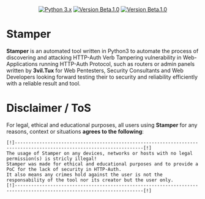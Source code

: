 <p align="center">
  <p align="center">
    <a href="http://www.python.org/download/"><img alt="Python 3.x" src="https://img.shields.io/badge/Python-3.x-orange"></a>
    <a href="https://github.com/3vil-Tux/Stamper"><img alt="Version Beta.1.0" src="https://img.shields.io/badge/Version-Beta.1.0-green"></a>
    <a href="https://discord.com/"><img alt="Version Beta.1.0" src="https://img.shields.io/badge/Discord-3vil.Tux%236666-blue"></a>
</p>
</p>

# Stamper
**Stamper** is an automated tool written in Python3 to automate the process of discovering and attacking HTTP-Auth Verb Tampering vulnerability in Web-Applications running HTTP-Auth Protocol, such as routers or admin panels written by **3vil.Tux** for Web Pentesters, Security Consultants and Web Developers looking forward testing their to security and reliability efficiently with a reliable result and tool.

# Disclaimer / ToS
For legal, ethical and educational purposes, all users using **Stamper** for any reasons, context or situations **agrees to the following**:
```
[!]---------------------------------------------------------------------------------------------------------------------[!]
The usage of Stamper on any devices, networks or hosts with no legal permission(s) is stricly illegal!
Stamper was made for ethical and educational purposes and to provide a PoC for the lack of security in HTTP-Auth.
It also means any crimes hold against the user is not the responsability of the tool nor its creator but the user only.
[!]---------------------------------------------------------------------------------------------------------------------[!]
```
